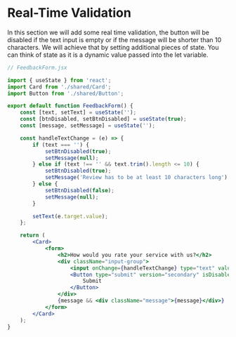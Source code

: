 # **Real-Time Validation**

In this section we will add some real time validation, the button will be disabled if the text input is empty or if the message will be shorter than 10 characters. We will achieve that by setting additional pieces of state. You can think of state as it is a dynamic value passed into the let variable.

```jsx
// FeedbackForm.jsx

import { useState } from 'react';
import Card from './shared/Card';
import Button from './shared/Button';

export default function FeedbackForm() {
	const [text, setText] = useState('');
	const [btnDisabled, setBtnDisabled] = useState(true);
	const [message, setMessage] = useState('');

	const handleTextChange = (e) => {
		if (text === '') {
			setBtnDisabled(true);
			setMessage(null);
		} else if (text !== '' && text.trim().length <= 10) {
			setBtnDisabled(true);
			setMessage('Review has to be at least 10 characters long');
		} else {
			setBtnDisabled(false);
			setMessage(null);
		}

		setText(e.target.value);
	};

	return (
		<Card>
			<form>
				<h2>How would you rate your service with us?</h2>
				<div className="input-group">
					<input onChange={handleTextChange} type="text" value={text} />
					<Button type="submit" version="secondary" isDisabled={btnDisabled}>
						Submit
					</Button>
				</div>
				{message && <div className="message">{message}</div>}
			</form>
		</Card>
	);
}
```
